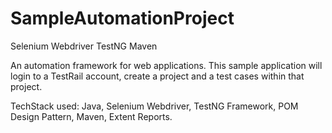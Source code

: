 # SampleAutomationProject
Selenium Webdriver TestNG Maven

An automation framework for web applications.
This sample application will login to a TestRail account, create a project and a test cases within that project.

TechStack used: Java, Selenium Webdriver, TestNG Framework, POM Design Pattern, Maven, Extent Reports.
